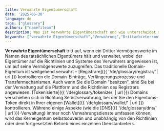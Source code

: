 ```yaml
---
title: Verwahrte Eigentümerschaft
date: '2025-06-30'
language: de
tags: ["glossary"]
authors: ["namefiteam"]
description: Was ist verwahrte Eigentümerschaft und wie unterscheidet sie sich von der Selbstverwahrung?
keywords: ["verwahrte Eigentümerschaft","Verwahrung","Drittanbieterkontrolle","Registrar-Kontrolle","zentralisierte Speicherung"]
---
```


**Verwahrte Eigentümerschaft** tritt auf, wenn ein Dritter Vermögenswerte im Namen des tatsächlichen Eigentümers hält und verwaltet, wobei der Eigentümer auf die Richtlinien und Systeme des Verwahrers angewiesen ist, um auf seine Vermögenswerte zuzugreifen. Das traditionelle Domain-Eigentum ist weitgehend verwahrt – [Registrare]({{ '/de/glossary/registrar/' | url }}) kontrollieren die Domain-Einträge, Verlängerungsprozesse und Transfermechanismen. Auch wenn Sie die Domain "besitzen", sind Sie bei der Verwaltung auf die Plattform und die Richtlinien des Registrars angewiesen. [Tokenisierte]({{ '/de/glossary/tokenize/' | url }}) Domains verschieben sich in Richtung Selbstverwahrung, bei der Sie den Eigentums-Token direkt in Ihrer eigenen [Wallet]({{ '/de/glossary/wallet/' | url }}) kontrollieren. Während einige Aspekte (wie die [DNS]({{ '/de/glossary/dns/' | url }})-Verwaltung) immer noch Verwahrungsdienste umfassen können, wird das Kerneigentum selbstsouverän und unabhängig von den Richtlinien oder dem fortgesetzten Betrieb eines einzelnen Dienstanbieters.